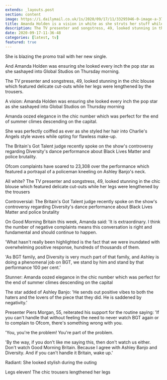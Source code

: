 ```yaml
---
extends: _layouts.post
section: content
image: https://i.dailymail.co.uk/1s/2020/09/17/11/33295946-0-image-a-37_1600338119997.jpg 
title: Amanda Holden is a vision in white as she struts her stuff while heading to work at Global Studios 
description: The TV presenter and songstress, 49, looked stunning in the chic blouse which featured delicate cut-outs while her legs were lengthened by the trousers 
date: 2020-09-17-11-36-48 
categories: [latest, tv] 
featured: true 
--- 
```

She is blazing the promo trail with her new single. 

And Amanda Holden was ensuring she looked every inch the pop star as she sashayed into Global Studios on Thursday morning. 

The TV presenter and songstress, 49, looked stunning in the chic blouse which featured delicate cut-outs while her legs were lengthened by the trousers. 

A vision: Amanda Holden was ensuring she looked every inch the pop star as she sashayed into Global Studios on Thursday morning

Amanda oozed elegance in the chic number which was perfect for the end of summer climes descending on the capital. 

She was perfectly coiffed as ever as she styled her hair into Charlie's Angels style waves while opting for flawless make-up.  

The Britain's Got Talent judge recently spoke on the show's controversy regarding Diversity's dance performance about Black Lives Matter and police brutality.

Ofcom complaints have soared to 23,308 over the performance which featured a portrayal of a policeman kneeling on Ashley Banjo's neck. 

All white? The TV presenter and songstress, 49, looked stunning in the chic blouse which featured delicate cut-outs while her legs were lengthened by the trousers

Controversial: The Britain's Got Talent judge recently spoke on the show's controversy regarding Diversity's dance performance about Black Lives Matter and police brutality

On Good Morning Britain this week, Amanda said: 'It is extraordinary. I think the number of negative complaints means this conversation is right and fundamental and should continue to happen.

'What hasn't really been highlighted is the fact that we were inundated with overwhelming positive response, hundreds of thousands of them. 

'As BGT family, and Diversity is very much part of that family, and Ashley is doing a phenomenal job on BGT, we stand by him and stand by that performance 100 per cent.'

Stunner: Amanda oozed elegance in the chic number which was perfect for the end of summer climes descending on the capital

The star added of Ashley Banjo: 'He sends out positive vibes to both the haters and the lovers of the piece that they did. He is saddened by negativity.' 

Presenter Piers Morgan, 55, reiterated his support for the routine saying: 'If you can't handle that without feeling the need to never watch BGT again or to complain to Ofcom, there's something wrong with you. 

'You, you're the problem! You're part of the problem.

'By the way, if you don't like me saying this, then don't watch us either. Don't watch Good Morning Britain. Because I agree with Ashley Banjo and Diversity. And if you can't handle it Britain, wake up.'  

Radiant: She looked stylish during the outing 

Legs eleven! The chic trousers lengthened her legs 

